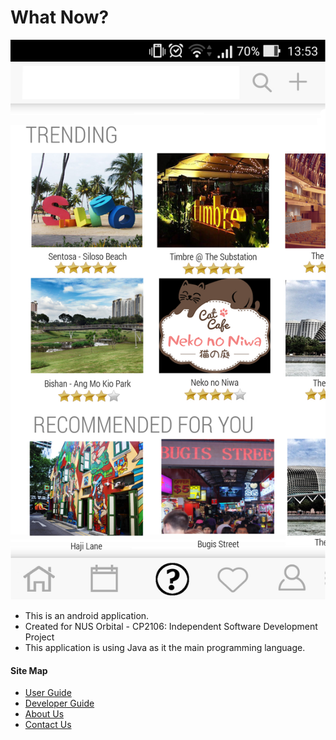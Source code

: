 # What Now?

<img src="images/homepage.jpg" width="600"><br>

* This is an android application.
* Created for NUS Orbital - CP2106: Independent Software Development Project
* This application is using Java as it the main programming language.

#### Site Map
* [User Guide](docs/UserGuide.md)
* [Developer Guide](docs/DeveloperGuide.md)
* [About Us](docs/AboutUs.md)
* [Contact Us](docs/ContactUs.md)
